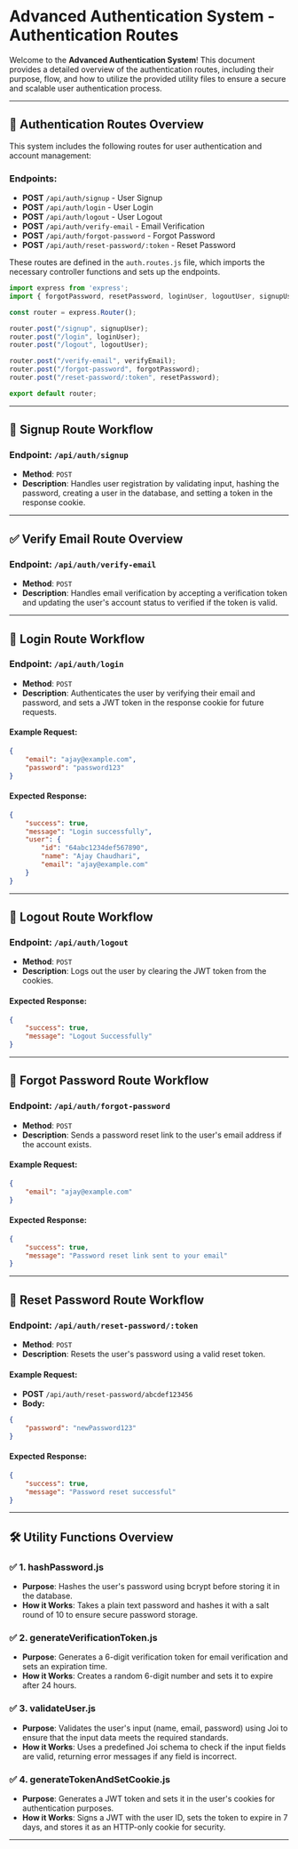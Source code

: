 # Advanced Authentication System - Authentication Routes

Welcome to the **Advanced Authentication System**! This document provides a detailed overview of the authentication routes, including their purpose, flow, and how to utilize the provided utility files to ensure a secure and scalable user authentication process.

---

## 🚀 **Authentication Routes Overview**

This system includes the following routes for user authentication and account management:

### **Endpoints:**
- **POST** `/api/auth/signup` - User Signup
- **POST** `/api/auth/login` - User Login
- **POST** `/api/auth/logout` - User Logout
- **POST** `/api/auth/verify-email` - Email Verification
- **POST** `/api/auth/forgot-password` - Forgot Password
- **POST** `/api/auth/reset-password/:token` - Reset Password

These routes are defined in the `auth.routes.js` file, which imports the necessary controller functions and sets up the endpoints.

```javascript
import express from 'express';
import { forgotPassword, resetPassword, loginUser, logoutUser, signupUser, verifyEmail } from '../controllers/auth.controller.js';

const router = express.Router();

router.post("/signup", signupUser);
router.post("/login", loginUser);
router.post("/logout", logoutUser);

router.post("/verify-email", verifyEmail);
router.post("/forgot-password", forgotPassword);
router.post("/reset-password/:token", resetPassword);

export default router;
```

---

## 📄 **Signup Route Workflow**

### **Endpoint**: `/api/auth/signup`
- **Method**: `POST`
- **Description**: Handles user registration by validating input, hashing the password, creating a user in the database, and setting a token in the response cookie.

---

## ✅ **Verify Email Route Overview**

### **Endpoint**: `/api/auth/verify-email`
- **Method**: `POST`
- **Description**: Handles email verification by accepting a verification token and updating the user's account status to verified if the token is valid.

---

## 🔐 **Login Route Workflow**

### **Endpoint**: `/api/auth/login`
- **Method**: `POST`
- **Description**: Authenticates the user by verifying their email and password, and sets a JWT token in the response cookie for future requests.

#### **Example Request:**
```json
{
    "email": "ajay@example.com",
    "password": "password123"
}
```

#### **Expected Response:**
```json
{
    "success": true,
    "message": "Login successfully",
    "user": {
        "id": "64abc1234def567890",
        "name": "Ajay Chaudhari",
        "email": "ajay@example.com"
    }
}
```

---

## 🚪 **Logout Route Workflow**

### **Endpoint**: `/api/auth/logout`
- **Method**: `POST`
- **Description**: Logs out the user by clearing the JWT token from the cookies.

#### **Expected Response:**
```json
{
    "success": true,
    "message": "Logout Successfully"
}
```

---

## 🔄 **Forgot Password Route Workflow**

### **Endpoint**: `/api/auth/forgot-password`
- **Method**: `POST`
- **Description**: Sends a password reset link to the user's email address if the account exists.

#### **Example Request:**
```json
{
    "email": "ajay@example.com"
}
```

#### **Expected Response:**
```json
{
    "success": true,
    "message": "Password reset link sent to your email"
}
```

---

## 🔑 **Reset Password Route Workflow**

### **Endpoint**: `/api/auth/reset-password/:token`
- **Method**: `POST`
- **Description**: Resets the user's password using a valid reset token.

#### **Example Request:**
- **POST** `/api/auth/reset-password/abcdef123456`
- **Body:**
```json
{
    "password": "newPassword123"
}
```

#### **Expected Response:**
```json
{
    "success": true,
    "message": "Password reset successful"
}
```

---

## 🛠️ **Utility Functions Overview**

### ✅ **1. hashPassword.js**
- **Purpose**: Hashes the user's password using bcrypt before storing it in the database.
- **How it Works**: Takes a plain text password and hashes it with a salt round of 10 to ensure secure password storage.

### ✅ **2. generateVerificationToken.js**
- **Purpose**: Generates a 6-digit verification token for email verification and sets an expiration time.
- **How it Works**: Creates a random 6-digit number and sets it to expire after 24 hours.

### ✅ **3. validateUser.js**
- **Purpose**: Validates the user's input (name, email, password) using Joi to ensure that the input data meets the required standards.
- **How it Works**: Uses a predefined Joi schema to check if the input fields are valid, returning error messages if any field is incorrect.

### ✅ **4. generateTokenAndSetCookie.js**
- **Purpose**: Generates a JWT token and sets it in the user's cookies for authentication purposes.
- **How it Works**: Signs a JWT with the user ID, sets the token to expire in 7 days, and stores it as an HTTP-only cookie for security.

---